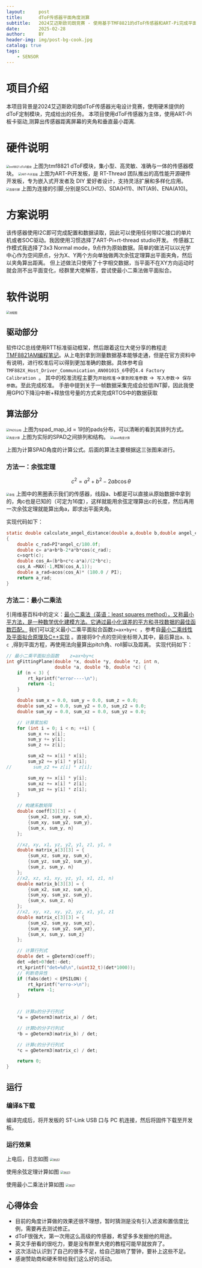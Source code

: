 ```yaml
---
layout:     post
title:      dToF传感器平面角度测算
subtitle:   2024艾迈斯欧司朗竞赛 - 使用基于TMF8821的dToF传感器和ART-Pi完成平面角度测算
date:       2025-02-28
author:     BY
header-img: img/post-bg-cook.jpg
catalog: true
tags:
    - SENSOR
---
```


# 项目介绍

本项目背景是2024艾迈斯欧司朗dToF传感器光电设计竞赛，使用硬禾提供的dToF定制模块，完成给出的任务。
本项目使用dToF传感器为主体，使用ART-Pi板卡驱动,测算出传感器距离屏幕的夹角和垂直最小距离.

# 硬件说明

<img src="/img/post_img/dToF/dToF.png" alt="tmf8821 dToF模块" style="zoom: 50%;" />
上图为tmf8821 dToF模块，集小型、高灵敏、准确与一体的传感器模块。

<img src="/img/post_img/dToF/board_large.png" alt="ART-Pi开发板" style="zoom: 50%;" />
上图为ART-Pi开发板，是 RT-Thread 团队推出的高性能开源硬件开发板，专为嵌入式开发者及 DIY 爱好者设计，支持灵活扩展和多样化应用。



<img src="/img/post_img/dToF/ARTPI_PIN.png" alt="连接引脚" style="zoom: 50%;" />
上图为连接的引脚,分别是SCL(H12)、SDA(H11)、INT(A9)、ENA(A10)。

# 方案说明

该传感器使用I2C即可完成配置和数据读取，因此可以使用任何带I2C接口的单片机或者SOC驱动。我因使用习惯选择了ART-Pi+rt-thread studio开发。
传感器工作模式我选择了3x3 Normal mode，9点作为原始数据。简单的做法可以以光学中心作为空间原点，分为X、Y两个方向单独做两次余弦定理算出平面夹角，然后以夹角算出距离。
但上述做法只使用了十字相交数据，当平面不在XY方向运动时就会测不出平面变化，经群里大佬解答，尝试使最小二乘法做平面拟合。

# 软件说明

<img src="/img/post_img/dToF/流程.png" alt="流程图" style="zoom: 50%;" />

## 驱动部分

软件I2C总线使用RTT标准驱动框架，然后跟着这位大佬分享的教程走[TMF8821AM编程笔记](https://zhuanlan.zhihu.com/p/18552342863)。从上电到拿到测量数据基本能够走通，但是在官方资料中有说明，进行校准后可以得到更加准确的数据。具体参考自`TMF882X_Host_Driver_Communication_AN001015_6`中的`4.4 Factory Calibration `。
其中的校准流程主要为`开始校准`->`拿到校准参数` ->` 写入参数`->` 保存参数`。至此完成校准。
手册中提到关于一帧数据采集完成会拉低INT脚，因此我使用GPIO下降沿中断+释放信号量的方式来完成RTOS中的数据获取

## 算法部分

<img src="/img/post_img/dToF/PADS.png" alt="PADS分布" style="zoom: 50%;" />
上图为spad_map_id = 1时的pads分布，可以清晰的看到其排列方式。

<img src="/img/post_img/dToF/pads2.png" alt="角度计算" style="zoom: 50%;" />
上图为实际的SPAD之间排列和结构。
<img src="/img/post_img/dToF/pads3.png" alt="spad角度计算" style="zoom: 50%;" />

上图为计算SPAD角度的计算公式。后面的算法主要根据这三张图来进行。
### 方法一：余弦定理

$$
c^2 = a^2 + b^2 - 2ab \cos\theta
$$

<img src="/img/post_img/dToF/余弦.png" alt=" 余弦" style="zoom: 50%;" />
上图中的黑圈表示我们的传感器，线段a、b都是可以直接从原始数据中拿到的，角c也是已知的（可定为16度），这样就能用余弦定理算出c的长度，然后再用一次余弦定理就能算出角a，即求出平面夹角。

实现代码如下：
``` c
static double calculate_angel_distance(double a,double b,double angel_c)
{
    double c_rad=PI*angel_c/180.0f;
    double c= a*a+b*b-2*a*b*cos(c_rad);
    c=sqrt(c);
    double cos_A=(b*b+c*c-a*a)/(2*b*c);
    cos_A =MAX(-1,MIN(cos_A,1));
    double a_rad=acos(cos_A)* (180.0 / PI);
    return a_rad;
}
```

### 方法二：最小二乘法

引用维基百科中的定义：[最小二乘法（英语：least squares method），又称最小平方法，是一种数学优化建模方法。它通过最小化误差的平方和寻找数据的最佳函数匹配。](https://zh.wikipedia.org/wiki/%E6%9C%80%E5%B0%8F%E4%BA%8C%E4%B9%98%E6%B3%95)
我们可以定义最小二乘平面拟合函数`z=ax+by+c `，参考自[最小二乘线性及平面拟合原理及C++实现](https://www.cnblogs.com/zhangli07/p/12013561.html) 。直接将9个点的空间坐标带入其中，最后算出`a、b、c `,得到平面方程，再使用法向量算出pitch角、roll脚以及距离。
实现代码如下：
``` c
// 最小二乘平面拟合函数    z=ax+by+c
int gFittingPlane(double *x, double *y, double *z, int n,
                  double *a, double *b, double *c) {
    if (n < 3) {
        rt_kprintf("error----\n");
        return -1;
    }

    double sum_x = 0.0, sum_y = 0.0, sum_z = 0.0;
    double sum_x2 = 0.0, sum_y2 = 0.0, sum_z2 = 0.0;
    double sum_xy = 0.0, sum_xz = 0.0, sum_yz = 0.0;

    // 计算累加和
    for (int i = 0; i < n; ++i) {
        sum_x += x[i];
        sum_y += y[i];
        sum_z += z[i];

        sum_x2 += x[i] * x[i];
        sum_y2 += y[i] * y[i];
//        sum_z2 += z[i] * z[i];

        sum_xy += x[i] * y[i];
        sum_xz += x[i] * z[i];
        sum_yz += y[i] * z[i];
    }

    // 构建系数矩阵
    double coeff[3][3] = {
        {sum_x2, sum_xy, sum_x},
        {sum_xy, sum_y2, sum_y},
        {sum_x, sum_y, n}
    };

    //xz, xy, x1, yz, y2, y1, z1, y1, n
    double matrix_a[3][3] = {
        {sum_xz, sum_xy, sum_x},
        {sum_yz, sum_y2, sum_y},
        {sum_z, sum_y, n}
    };
    //x2, xz, x1, xy, yz, y1, x1, z1, n)
    double matrix_b[3][3] = {
        {sum_x2, sum_xz, sum_x},
        {sum_xy, sum_yz, sum_y},
        {sum_x, sum_z, n}
    };
    //x2, xy, xz, xy, y2, yz, x1, y1, z1
    double matrix_c[3][3] = {
        {sum_x2, sum_xy, sum_xz},
        {sum_xy, sum_y2, sum_yz},
        {sum_x, sum_y, sum_z}
    };

    // 计算行列式
    double det = gDeterm3(coeff);
    det =det>0?det:-det;
    rt_kprintf("det=%d\n",(uint32_t)(det*1000));
    // 判断奇异性
    if (fabs(det) < EPSILON) {
        rt_kprintf("erro->\n");
        return -1;
    }


    // 计算a的分子行列式
    *a = gDeterm3(matrix_a) / det;

    // 计算b的分子行列式
    *b = gDeterm3(matrix_b) / det;

    // 计算c的分子行列式
    *c = gDeterm3(matrix_c) / det;

    return 0;
}
```

## 运行
### 编译&下载

编译完成后，将开发板的 ST-Link USB 口与 PC 机连接，然后将固件下载至开发板。

### 运行效果

上电后，日志如图
<img src="/img/post_img/dToF/测试2.png" alt=" 测试2" style="zoom: 50%;" />

使用余弦定理计算如图
<img src="/img/post_img/dToF/测试3.png" alt=" 测试3" style="zoom: 50%;" />

使用最小二乘法计算如图
<img src="/img/post_img/dToF/测试1.png" alt=" 测试1" style="zoom: 50%;" />



## 心得体会

- 目前的角度计算做的效果还很不理想，暂时猜测是没有引入滤波和置信度比例，需要再去测试修正。
- dToF很强大，第一次用这么高级的传感器，希望多多发掘他的用途。
- 英文手册看的很吃力，要是没有群里大佬的教程可能早就放弃了。
- 这次活动认识到了自己的很多不足，给自己敲响了警钟，要补上这些不足。
- 感谢赞助商和硬禾带给我们这么好的活动。


